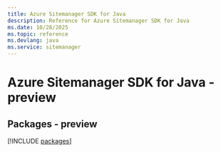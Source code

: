 ```yaml
---
title: Azure Sitemanager SDK for Java
description: Reference for Azure Sitemanager SDK for Java
ms.date: 10/28/2025
ms.topic: reference
ms.devlang: java
ms.service: sitemanager
---
```

# Azure Sitemanager SDK for Java - preview
## Packages - preview
[!INCLUDE [packages](sitemanager-index.md)]
